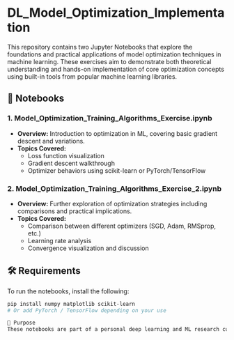 # DL_Model_Optimization_Implementation
This repository contains two Jupyter Notebooks that explore the foundations and practical applications of model optimization techniques in machine learning. These exercises aim to demonstrate both theoretical understanding and hands-on implementation of core optimization concepts using built-in tools from popular machine learning libraries.

## 📁 Notebooks

### 1. Model_Optimization_Training_Algorithms_Exercise.ipynb
- **Overview:** Introduction to optimization in ML, covering basic gradient descent and variations.
- **Topics Covered:**
  - Loss function visualization
  - Gradient descent walkthrough
  - Optimizer behaviors using scikit-learn or PyTorch/TensorFlow

### 2. Model_Optimization_Training_Algorithms_Exercise_2.ipynb
- **Overview:** Further exploration of optimization strategies including comparisons and practical implications.
- **Topics Covered:**
  - Comparison between different optimizers (SGD, Adam, RMSprop, etc.)
  - Learning rate analysis
  - Convergence visualization and discussion

## 🛠️ Requirements

To run the notebooks, install the following:

```bash
pip install numpy matplotlib scikit-learn
# Or add PyTorch / TensorFlow depending on your use

📌 Purpose
These notebooks are part of a personal deep learning and ML research curriculum, focused on developing intuition behind optimization algorithms that power modern AI.
